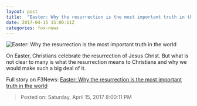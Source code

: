 ```yaml
---
layout: post
title:  "Easter: Why the resurrection is the most important truth in the world"
date: 2017-04-15 15:00:11Z
categories: fox-news
---
```


![Easter: Why the resurrection is the most important truth in the world](http://a57.foxnews.com/images.foxnews.com/content/fox-news/opinion/2017/04/15/easter-why-resurrection-is-most-important-truth-in-world/_jcr_content/par/featured-media/media-0.img.gif/0/0/1492216760385.gif?ve=1)

On Easter, Christians celebrate the resurrection of Jesus Christ. But what is not clear to many is what the resurrection means to Christians and why we would make such a big deal of it.


Full story on F3News: [Easter: Why the resurrection is the most important truth in the world](http://www.f3nws.com/n/BWh2QE)

> Posted on: Saturday, April 15, 2017 8:00:11 PM
